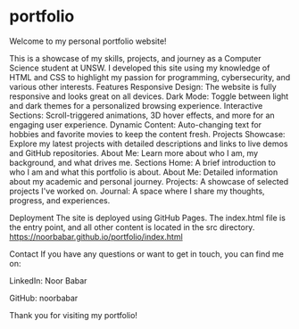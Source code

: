 # portfolio

Welcome to my personal portfolio website! 

This is a showcase of my skills, projects, and journey as a Computer Science student at UNSW. I developed this site using my knowledge of HTML and CSS to highlight my passion for programming, cybersecurity, and various other interests. 
Features
Responsive Design: The website is fully responsive and looks great on all devices.
Dark Mode: Toggle between light and dark themes for a personalized browsing experience.
Interactive Sections: Scroll-triggered animations, 3D hover effects, and more for an engaging user experience.
Dynamic Content: Auto-changing text for hobbies and favorite movies to keep the content fresh.
Projects Showcase: Explore my latest projects with detailed descriptions and links to live demos and GitHub repositories.
About Me: Learn more about who I am, my background, and what drives me.
Sections
Home: A brief introduction to who I am and what this portfolio is about.
About Me: Detailed information about my academic and personal journey.
Projects: A showcase of selected projects I've worked on.
Journal: A space where I share my thoughts, progress, and experiences.

Deployment
The site is deployed using GitHub Pages. The index.html file is the entry point, and all other content is located in the src directory. 
https://noorbabar.github.io/portfolio/index.html


Contact
If you have any questions or want to get in touch, you can find me on:

LinkedIn: Noor Babar

GitHub: noorbabar

Thank you for visiting my portfolio!
